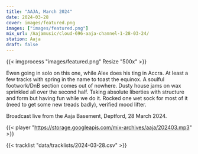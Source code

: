 ```yaml
---
title: "AAJA, March 2024"
date: 2024-03-28
cover: images/featured.png
images: ["images/featured.png"]
mix_url: /Aajamusic/cloud-696-aaja-channel-1-28-03-24/
station: Aaja
draft: false
---
```


{{< imgprocess "images/featured.png" Resize "500x" >}}

Ewen going in solo on this one, while Alex does his ting in Accra. At least a few tracks with spring in the name to toast the equinox. A soulful footwork/DnB section comes out of nowhere. Dusty house jams on wax sprinkled all over the second half. Taking absolute liberties with structure and form but having fun while we do it. Rocked one wet sock for most of it (need to get some new treads badly), verified mood lifter.

Broadcast live from the Aaja Basement, Deptford, 28 March 2024.

{{< player "https://storage.googleapis.com/mix-archives/aaja/202403.mp3" >}}

{{< tracklist "data/tracklists/2024-03-28.csv" >}}
